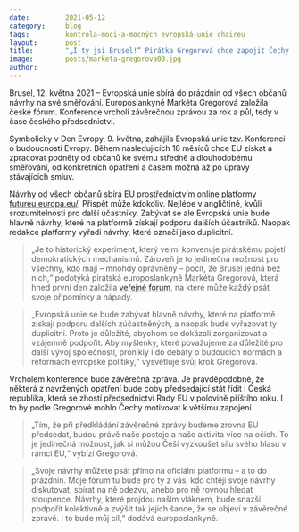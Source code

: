 ```yaml
---
date:         2021-05-12
category:     blog
tags:         kontrola-moci-a-mocných evropská-unie chaireu
layout:       post
title:        "„I ty jsi Brusel!“ Pirátka Gregorová chce zapojit Čechy do rozhodování o budoucnosti Evropy"
image:        posts/marketa-gregorova00.jpg
author:       
---
```

 
 


Brusel, 12. května 2021 – Evropská unie sbírá do prázdnin od všech občanů návrhy na své směřování. Europoslankyně Markéta Gregorová založila české fórum. Konference vrcholí závěrečnou zprávou za rok a půl, tedy v čase českého předsednictví.

Symbolicky v Den Evropy, 9. května, zahájila Evropská unie tzv. Konferenci o budoucnosti Evropy. Během následujících 18 měsíců chce EU získat a zpracovat podněty od občanů ke svému středně a dlouhodobému směřování, od konkrétních opatření a časem možná až po úpravy stávajících smluv.

Návrhy od všech občanů sbírá EU prostřednictvím online platformy [futureu.europa.eu/](https://futureu.europa.eu/). Přispět může kdokoliv. Nejlépe v angličtině, kvůli srozumitelnosti pro další účastníky. Zabývat se ale Evropská unie bude hlavně návrhy, které na platformě získají podporu dalších účastníků. Naopak redakce platformy vyřadí návrhy, které označí jako duplicitní.

> „Je to historický experiment, který velmi konvenuje pirátskému pojetí demokratických mechanismů. Zároveň je to jedinečná možnost pro všechny, kdo mají – mnohdy oprávněný – pocit, že Brusel jedná bez nich,“ podotýká pirátská europoslankyně Markéta Gregorová, která hned první den založila [veřejné fórum](https://forum.pirati.cz/viewtopic.php?f=374&t=57271&fbclid=IwAR2hvnJHW3pGvx9N_OvZOBxN4Tm1wxXclTSaNLZNOzf9_EAVL-zXJSC-Wmk), na které může každý psát svoje připomínky a nápady.

> „Evropská unie se bude zabývat hlavně návrhy, které na platformě získají podporu dalších zúčastněných, a naopak bude vyřazovat ty duplicitní. Proto je důležité, abychom se dokázali zorganizovat a vzájemně podpořit. Aby myšlenky, které považujeme za důležité pro další vývoj společnosti, pronikly i do debaty o budoucích normách a reformách evropské politiky,“ vysvětluje svůj krok Gregorová.

Vrcholem konference bude závěrečná zpráva. Je pravděpodobné, že některá z navržených opatření bude coby předsedající stát řídit i Česká republika, která se zhostí předsednictví Rady EU v polovině příštího roku. I to by podle Gregorové mohlo Čechy motivovat k většímu zapojení. 

> „Tím, že při předkládání závěrečné zprávy budeme zrovna EU předsedat, budou právě naše postoje a naše aktivita více na očích. To je jedinečná možnost, jak si můžou Češi vyzkoušet sílu svého hlasu v rámci EU,“ vybízí Gregorová.

> „Svoje návrhy můžete psát přímo na oficiální platformu – a to do prázdnin. Moje fórum tu bude pro ty z vás, kdo chtějí svoje návrhy diskutovat, sbírat na ně odezvu, anebo pro ně rovnou hledat stoupence. Návrhy, které projdou naším vláknem, bude snazší podpořit kolektivně a zvýšit tak jejich šance, že se objeví v závěrečné zprávě. I to bude můj cíl,“ dodává europoslankyně.
 
